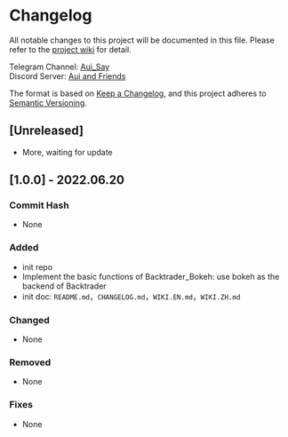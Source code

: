 # Changelog
All notable changes to this project will be documented in this file. Please refer to the [project wiki](https://github.com/iniself/backtrader_bokeh/wiki) for detail.

Telegram Channel: [Aui_Say](https://t.me/aui_say)  
Discord Server: [Aui and Friends](https://discord.gg/dhp8uzKSfR)

The format is based on [Keep a Changelog](https://keepachangelog.com/en/1.0.0/),
and this project adheres to [Semantic Versioning](https://semver.org/spec/v2.0.0.html).

## [Unreleased]
- More, waiting for update

## [1.0.0] - 2022.06.20
### Commit Hash
- None

### Added
- init repo
- Implement the basic functions of Backtrader_Bokeh: use bokeh as the backend of Backtrader
- init doc: `README.md`，`CHANGELOG.md`，`WIKI.EN.md`，`WIKI.ZH.md`

### Changed
- None

### Removed
- None
  
### Fixes
- None